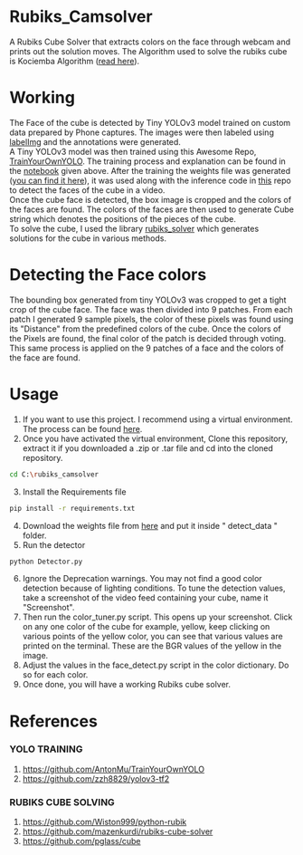 # Rubiks_Camsolver
A Rubiks Cube Solver that extracts colors on the face through webcam and prints out the solution moves.
The Algorithm used to solve the rubiks cube is Kociemba Algorithm ([read here](https://ruwix.com/the-rubiks-cube/herbert-kociemba-optimal-cube-solver-cube-explorer/)).

# Working
The Face of the cube is detected by Tiny YOLOv3 model trained on custom data prepared by Phone captures. The images were then labeled using [labelImg](https://github.com/tzutalin/labelImg) and the annotations were generated. \
A Tiny YOLOv3 model was then trained using this Awesome Repo, [TrainYourOwnYOLO](https://github.com/AntonMu/TrainYourOwnYOLO). The training process and explanation can be found in the [notebook](https://github.com/Varun221/rubiks_camsolver/blob/master/rubiks_camsolver_training.ipynb) given above. 
After the training the weights file was generated ([you can find it here](https://drive.google.com/file/d/1kFoPiE-IZl9eVfnV3zGOFlW5M3_sB6Rd/view?usp=sharing)), it was used along with the inference code in [this](https://github.com/AntonMu/TrainYourOwnYOLO) repo to detect the faces of the cube in a video.  \
Once the cube face is detected, the box image is cropped and the colors of the faces are found. The colors of the faces are then used to generate Cube string which denotes the positions of the pieces of the cube. \
To solve the cube, I used the library [rubiks_solver](https://github.com/Wiston999/python-rubik) which generates solutions for the cube in various methods.

# Detecting the Face colors
The bounding box generated from tiny YOLOv3 was cropped to get a tight crop of the cube face. The face was then divided into 9 patches. From each patch I generated 9 sample pixels, the color of these pixels was found using its "Distance" from the predefined colors of the cube. Once the colors of the Pixels are found, the final color of the patch is decided through voting. This same process is applied on the 9 patches of a face and the colors of the face are found.

# Usage
1. If you want to use this project. I recommend using a virtual environment. The process can be found [here](https://uoa-eresearch.github.io/eresearch-cookbook/recipe/2014/11/26/python-virtual-env/).
2. Once you have activated the virtual environment, Clone this repository, extract it if you downloaded a .zip or .tar file and cd into the cloned repository.
```bash
cd C:\rubiks_camsolver 
```
3. Install the Requirements file
```bash
pip install -r requirements.txt
```
4. Download the weights file from [here](https://drive.google.com/file/d/1kFoPiE-IZl9eVfnV3zGOFlW5M3_sB6Rd/view?usp=sharing) and put it inside " detect_data " folder.
5. Run the detector
```bash
python Detector.py
```
6. Ignore the Deprecation warnings. You may not find a good color detection because of lighting conditions. To tune the detection values, take a screenshot of the video feed containing your cube, name it "Screenshot". 
7. Then run the color_tuner.py script. This opens up your screenshot. Click on any one color of the cube for example, yellow, keep clicking on various points of the yellow color, you can see that various values are printed on the terminal. These are the BGR values of the yellow in the image.
8. Adjust the values in the face_detect.py script in the color dictionary. Do so for each color.
9. Once done, you will have a working Rubiks cube solver.

# References
### YOLO TRAINING
1. https://github.com/AntonMu/TrainYourOwnYOLO
2. https://github.com/zzh8829/yolov3-tf2 
### RUBIKS CUBE SOLVING
1. https://github.com/Wiston999/python-rubik
2. https://github.com/mazenkurdi/rubiks-cube-solver
3. https://github.com/pglass/cube
